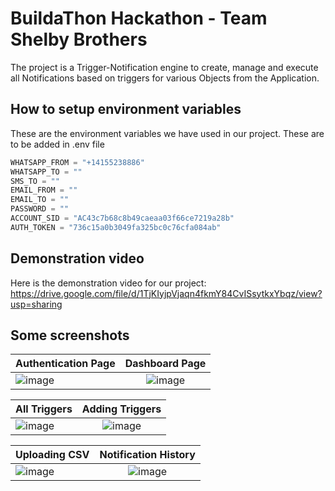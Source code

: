 

# BuildaThon Hackathon - Team Shelby Brothers

The project is a Trigger-Notification engine to create, manage and execute all Notifications based on triggers for various Objects from the Application.




## How to setup environment variables
These are the environment variables we have used in our project. These are to be added in .env file
```javascript
WHATSAPP_FROM = "+14155238886"
WHATSAPP_TO = ""
SMS_TO = ""
EMAIL_FROM = ""
EMAIL_TO = ""
PASSWORD = ""
ACCOUNT_SID = "AC43c7b68c8b49caeaa03f66ce7219a28b"
AUTH_TOKEN = "736c15a0b3049fa325bc0c76cfa084ab"
```
## Demonstration video
Here is the demonstration video for our project: 
https://drive.google.com/file/d/1TjKIyjpVjaqn4fkmY84CvISsytkxYbqz/view?usp=sharing
## Some screenshots
| Authentication Page     | Dashboard Page |
| :---        |    :----:   |
| ![image](https://res.cloudinary.com/dmcbeyvr4/image/upload/v1635179135/buildathon/image_2021-10-25_21-49-44_uofnpn.png)      |![image](https://res.cloudinary.com/dmcbeyvr4/image/upload/v1635179677/buildathon/image_2021-10-25_22-04-19_xkp2uu.png)    | 

| All Triggers     | Adding Triggers |
| :---        |    :----:   |
| ![image](https://res.cloudinary.com/dmcbeyvr4/image/upload/v1635179763/buildathon/image_2021-10-25_22-05-29_iyltdb.png)       | ![image](https://res.cloudinary.com/dmcbeyvr4/image/upload/v1635179884/buildathon/image_2021-10-25_22-06-35_posihi.png)

| Uploading CSV     | Notification History |
| :---        |    :----:   |
| ![image](https://res.cloudinary.com/dmcbeyvr4/image/upload/v1635180585/buildathon/image_2021-10-25_22-19-05_mztkdv.png)       | ![image](https://res.cloudinary.com/dmcbeyvr4/image/upload/v1635180625/buildathon/image_2021-10-25_22-19-17_bwsh5k.png)

